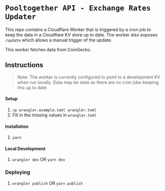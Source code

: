 # `Pooltogether API - Exchange Rates Updater`

This repo contains a Cloudflare Worker that is triggered by a cron job to keep the data in a Cloudflare KV store up to date. The worker also exposes `/update` which allows a manual trigger of the update.

This worker fetches data from CoinGecko.

## Instructions

> Note: The worker is currently configured to point to a development KV when run locally. Data may be stale as there are no cron jobs keeping this up to date.

#### Setup

1. `cp wrangler.example.toml wrangler.toml`
2. Fill in the missing values in `wrangler.toml`

#### Installation

1. `yarn`

#### Local Development

1. `wrangler dev` OR `yarn dev`

### Deploying

1. `wrangler publish` OR `yarn publish`
